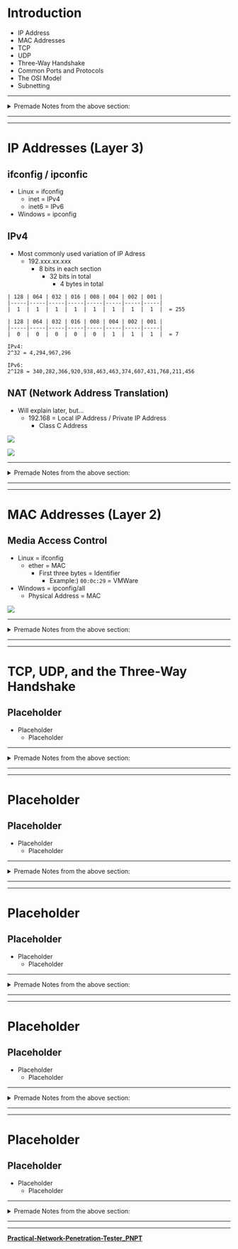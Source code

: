 # Introduction
- IP Address
- MAC Addresses
- TCP
- UDP
- Three-Way Handshake
- Common Ports and Protocols
- The OSI Model
- Subnetting

-----
<details>
  <summary>Premade Notes from the above section: </summary>

No Specific Notes for this Section.

If you're reading this though, make sure you *Star* this Repository!

</details>

-----
-----
# IP Addresses (Layer 3)
## ifconfig / ipconfic
- Linux = ifconfig
	- inet = IPv4
	- inet6 = IPv6
- Windows = ipconfig
## IPv4
- Most commonly used variation of IP Adress
	- 192.xxx.xx.xxx
		- 8 bits in each section
			- 32 bits in total
				- 4 bytes in total

```
| 128 | 064 | 032 | 016 | 008 | 004 | 002 | 001 |
|-----|-----|-----|-----|-----|-----|-----|-----|
|  1  |  1  |  1  |  1  |  1  |  1  |  1  |  1  |  = 255
```

```
| 128 | 064 | 032 | 016 | 008 | 004 | 002 | 001 |
|-----|-----|-----|-----|-----|-----|-----|-----|
|  0  |  0  |  0  |  0  |  0  |  1  |  1  |  1  |  = 7
```

```
IPv4:
2^32 = 4,294,967,296
```

```
IPv6:
2^128 = 340,282,366,920,938,463,463,374,607,431,768,211,456
```
## NAT (Network Address Translation)
- Will explain later, but...
	- 192.168 = Local IP Address / Private IP Address
		- Class C Address

![](Images/202406180069-1.png)

![](Images/202406180041-1.png)

-----
<details>
  <summary>Premade Notes from the above section: </summary>

IPv4 (Internet Protocol version 4) and IPv6 (Internet Protocol version 6) are two versions of the Internet Protocol, which is the underlying protocol that enables communication on the internet. They are used to identify and locate devices on a network.

IPv4 addresses are 32-bit numerical addresses represented in a dotted-decimal format, such as "192.168.0.1". Each section, or octet, of the address consists of 8 bits and can range from 0 to 255. This allows for a total of approximately 4.3 billion unique addresses. However, due to the rapid growth of the internet, the number of available IPv4 addresses has become limited, leading to the development of IPv6.

IPv6 addresses are 128-bit addresses represented in a hexadecimal format, such as "2001:0db8:85a3:0000:0000:8a2e:0370:7334". The longer address length of IPv6 allows for a significantly larger number of unique addresses, approximately 3.4×10^38. IPv6 addresses are divided into eight groups of four hexadecimal digits, separated by colons. Leading zeros within a group can be omitted, and consecutive groups of zeros can be represented by a double colon (::) to simplify the address.

The transition from IPv4 to IPv6 is necessary due to the depletion of available IPv4 addresses. IPv6 provides a solution to the address shortage while also introducing improvements in security, auto-configuration, and other features. However, IPv4 and IPv6 are not directly compatible, so various mechanisms and transition technologies exist to enable communication between the two protocols.

In summary, IPv4 and IPv6 are versions of the Internet Protocol that provide unique addresses to devices on a network. IPv4 addresses are 32-bit, while IPv6 addresses are 128-bit. IPv6 offers a larger address space and additional features compared to IPv4.

</details>

-----
-----
# MAC Addresses (Layer 2)
## Media Access Control
- Linux = ifconfig
	- ether = MAC
		- First three bytes = Identifier
			- Example:) `00:0c:29` = VMWare
- Windows = ipconfig/all
	- Physical Address = MAC

![](Images/202406180031-1.png)

-----
<details>
  <summary>Premade Notes from the above section: </summary>

A MAC (Media Access Control) address is a unique identifier assigned to network interface controllers (NICs) of network devices. It is a hardware address that is permanently assigned by the manufacturer and is stored in the device's firmware or read-only memory (ROM). MAC addresses are used at the data link layer of the OSI model to ensure that data is delivered to the correct device within a local network.

MAC addresses are typically 48 bits in length and are expressed as a sequence of six pairs of hexadecimal digits separated by colons or hyphens. For example, a MAC address may look like "00:1A:2B:3C:4D:5E". The first three pairs of digits identify the manufacturer of the network interface card, while the last three pairs provide a unique identifier for the specific device.

MAC addresses play a crucial role in Ethernet networks, as they allow devices to communicate with each other within a local area network (LAN). When data is sent from one device to another on the same network, it is encapsulated within Ethernet frames that contain the source and destination MAC addresses. Routers and switches use these MAC addresses to forward the data to the appropriate destination.

It's important to note that MAC addresses are specific to the local network and do not have global uniqueness like IP addresses. They are only relevant within the scope of the local network segment. When data needs to be transmitted beyond the local network, it is encapsulated in network packets that contain source and destination IP addresses.

In summary, a MAC address is a unique identifier assigned to the network interface controller of a device. It is used at the data link layer to facilitate communication within a local network. MAC addresses are hardware-based, manufacturer-specific, and differ from IP addresses, which are used for network communication on a larger scale.

</details>

-----
-----

# TCP, UDP, and the Three-Way Handshake
## Placeholder
- Placeholder
	- Placeholder

-----
<details>
  <summary>Premade Notes from the above section: </summary>

TCP (Transmission Control Protocol) and UDP (User Datagram Protocol) are two commonly used transport layer protocols in computer networks.

TCP is a connection-oriented protocol that provides reliable, ordered, and error-checked delivery of data packets over an IP network. It guarantees that data sent from one device is received correctly by the destination device. TCP achieves this reliability through mechanisms like acknowledgement, retransmission, and flow control. It breaks data into smaller packets, assigns sequence numbers to them, and ensures they are reassembled correctly at the receiving end. TCP is widely used for applications that require guaranteed delivery, such as web browsing, email, file transfer, and remote login.

UDP, on the other hand, is a connectionless protocol that does not provide the same level of reliability as TCP. It is simpler and more lightweight, making it suitable for applications that can tolerate some data loss or delay. UDP does not establish a connection or guarantee delivery of packets. It simply sends data packets from one device to another without waiting for acknowledgements or retransmissions. UDP is commonly used for real-time applications like streaming media, online gaming, DNS (Domain Name System), and VoIP (Voice over IP).

The three-way handshake is a process used by TCP to establish a connection between two devices. It is a sequence of three steps that takes place before data transmission can begin. Here's how the three-way handshake works:

1. SYN (Synchronize): The initiating device (often referred to as the client) sends a TCP packet with the SYN flag set to the destination device (often referred to as the server). This packet indicates the desire to establish a connection and includes an initial sequence number.
2. SYN-ACK (Synchronize-Acknowledge): Upon receiving the SYN packet, the destination device responds with a TCP packet that has both the SYN and ACK (acknowledge) flags set. This packet acknowledges the receipt of the initial SYN packet and also includes its own initial sequence number.
3. ACK (Acknowledge): Finally, the initiating device acknowledges the SYN-ACK packet by sending an ACK packet back to the destination. This packet confirms the establishment of the connection and typically contains an incremented sequence number.

Once the three-way handshake is complete, the connection is established, and both devices are ready to exchange data. The sequence numbers exchanged during the handshake are used to ensure that data is transmitted and received in the correct order.

In summary, TCP is a reliable, connection-oriented protocol that guarantees delivery of data, while UDP is a simpler, connectionless protocol that does not provide the same level of reliability. The three-way handshake is a process used by TCP to establish a connection between devices, involving the exchange of SYN, SYN-ACK, and ACK packets.

</details>

-----
-----

# Placeholder
## Placeholder
- Placeholder
	- Placeholder

-----
<details>
  <summary>Premade Notes from the above section: </summary>

No Specific Notes for this Section.

If you're reading this though, make sure you *Star* this Repository!

</details>

-----
-----

# Placeholder
## Placeholder
- Placeholder
	- Placeholder

-----
<details>
  <summary>Premade Notes from the above section: </summary>

No Specific Notes for this Section.

If you're reading this though, make sure you *Star* this Repository!

</details>

-----
-----

# Placeholder
## Placeholder
- Placeholder
	- Placeholder

-----
<details>
  <summary>Premade Notes from the above section: </summary>

No Specific Notes for this Section.

If you're reading this though, make sure you *Star* this Repository!

</details>

-----
-----

# Placeholder
## Placeholder
- Placeholder
	- Placeholder

-----
<details>
  <summary>Premade Notes from the above section: </summary>

No Specific Notes for this Section.

If you're reading this though, make sure you *Star* this Repository!

</details>

-----
-----

**[Practical-Network-Penetration-Tester_PNPT](https://github.com/TheDingo8MyBaby/Practical-Network-Penetration-Tester_PNPT)**